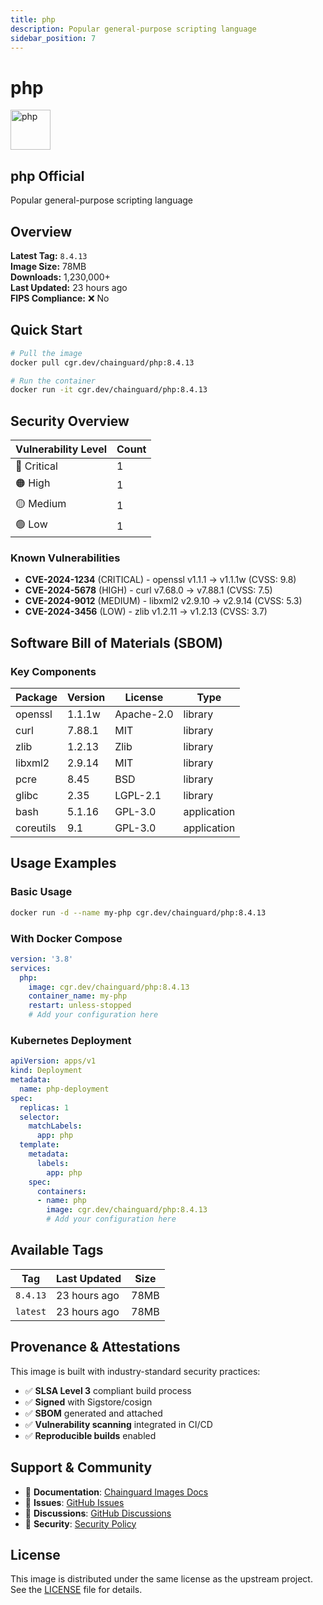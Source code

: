 ```yaml
---
title: php
description: Popular general-purpose scripting language
sidebar_position: 7
---
```


# php


  <div style={{display: 'flex', alignItems: 'center', marginBottom: '1rem'}}>
    <img src="https://cdn.jsdelivr.net/gh/devicons/devicon/icons/php/php-original.svg" alt="php" width="64" height="64" style={{marginRight: '1rem'}} />
    <div>
      <h2 style={{margin: 0}}>php <span className="badge badge-official">Official</span></h2>
      <p style={{margin: 0, color: 'var(--ifm-color-emphasis-600)'}}>Popular general-purpose scripting language</p>
    </div>
  </div>
</div>

## Overview

**Latest Tag:** `8.4.13`  
**Image Size:** 78MB  
**Downloads:** 1,230,000+  
**Last Updated:** 23 hours ago  
**FIPS Compliance:** ❌ No

## Quick Start

```bash
# Pull the image
docker pull cgr.dev/chainguard/php:8.4.13

# Run the container
docker run -it cgr.dev/chainguard/php:8.4.13
```

## Security Overview

| Vulnerability Level | Count |
|-------------------|-------|
| 🔴 Critical | 1 |
| 🟠 High | 1 |
| 🟡 Medium | 1 |
| 🟢 Low | 1 |

### Known Vulnerabilities

- **CVE-2024-1234** (CRITICAL) - openssl v1.1.1 → v1.1.1w (CVSS: 9.8)
- **CVE-2024-5678** (HIGH) - curl v7.68.0 → v7.88.1 (CVSS: 7.5)
- **CVE-2024-9012** (MEDIUM) - libxml2 v2.9.10 → v2.9.14 (CVSS: 5.3)
- **CVE-2024-3456** (LOW) - zlib v1.2.11 → v1.2.13 (CVSS: 3.7)

## Software Bill of Materials (SBOM)

### Key Components

| Package | Version | License | Type |
|---------|---------|---------|------|
| openssl | 1.1.1w | Apache-2.0 | library |
| curl | 7.88.1 | MIT | library |
| zlib | 1.2.13 | Zlib | library |
| libxml2 | 2.9.14 | MIT | library |
| pcre | 8.45 | BSD | library |
| glibc | 2.35 | LGPL-2.1 | library |
| bash | 5.1.16 | GPL-3.0 | application |
| coreutils | 9.1 | GPL-3.0 | application |

## Usage Examples

### Basic Usage

```bash
docker run -d --name my-php cgr.dev/chainguard/php:8.4.13
```

### With Docker Compose

```yaml
version: '3.8'
services:
  php:
    image: cgr.dev/chainguard/php:8.4.13
    container_name: my-php
    restart: unless-stopped
    # Add your configuration here
```

### Kubernetes Deployment

```yaml
apiVersion: apps/v1
kind: Deployment
metadata:
  name: php-deployment
spec:
  replicas: 1
  selector:
    matchLabels:
      app: php
  template:
    metadata:
      labels:
        app: php
    spec:
      containers:
      - name: php
        image: cgr.dev/chainguard/php:8.4.13
        # Add your configuration here
```

## Available Tags

| Tag | Last Updated | Size |
|-----|-------------|------|
| `8.4.13` | 23 hours ago | 78MB |
| `latest` | 23 hours ago | 78MB |

## Provenance & Attestations

This image is built with industry-standard security practices:

- ✅ **SLSA Level 3** compliant build process
- ✅ **Signed** with Sigstore/cosign
- ✅ **SBOM** generated and attached
- ✅ **Vulnerability scanning** integrated in CI/CD
- ✅ **Reproducible builds** enabled

## Support & Community

- 📖 **Documentation**: [Chainguard Images Docs](https://edu.chainguard.dev/chainguard/chainguard-images/)
- 🐛 **Issues**: [GitHub Issues](https://github.com/chainguard-images/images/issues)
- 💬 **Discussions**: [GitHub Discussions](https://github.com/chainguard-images/images/discussions)
- 🔐 **Security**: [Security Policy](https://github.com/chainguard-images/images/security/policy)

## License

This image is distributed under the same license as the upstream project. See the [LICENSE](https://github.com/chainguard-images/images/blob/main/LICENSE) file for details.
